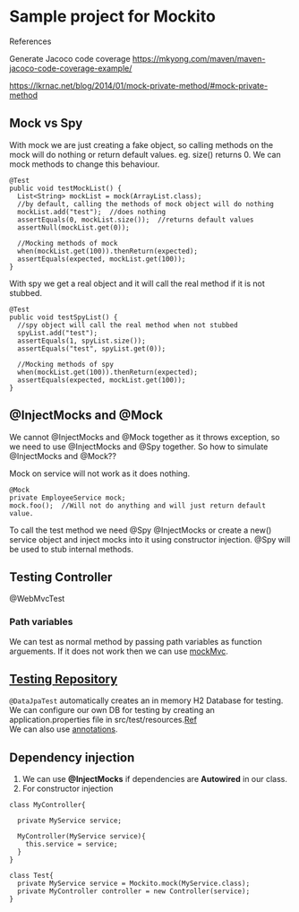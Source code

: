 # Sample project for Mockito

References

Generate Jacoco code coverage
https://mkyong.com/maven/maven-jacoco-code-coverage-example/

https://lkrnac.net/blog/2014/01/mock-private-method/#mock-private-method

## Mock vs Spy
With mock we are just creating a fake object, so calling methods on the mock will do nothing or return default values. eg. size() returns 0. We can mock methods to change this behaviour.</br>
```
@Test
public void testMockList() {
  List<String> mockList = mock(ArrayList.class);
  //by default, calling the methods of mock object will do nothing
  mockList.add("test");  //does nothing
  assertEquals(0, mockList.size());  //returns default values
  assertNull(mockList.get(0));
  
  //Mocking methods of mock
  when(mockList.get(100)).thenReturn(expected);
  assertEquals(expected, mockList.get(100));
}
```
With spy we get a real object and it will call the real method if it is not stubbed.
```
@Test
public void testSpyList() {
  //spy object will call the real method when not stubbed
  spyList.add("test");
  assertEquals(1, spyList.size());
  assertEquals("test", spyList.get(0));
  
  //Mocking methods of spy
  when(mockList.get(100)).thenReturn(expected);
  assertEquals(expected, mockList.get(100));
}
```

## @InjectMocks and @Mock
We cannot @InjectMocks and @Mock together as it throws exception, so we need to use @InjectMocks and @Spy together. So how to simulate @InjectMocks and @Mock??</br>

Mock on service will not work as it does nothing.
```
@Mock
private EmployeeService mock;
mock.foo();  //Will not do anything and will just return default value.
```
To call the test method we need @Spy @InjectMocks or create a new() service object and inject mocks into it using constructor injection.
@Spy will be used to stub internal methods.

## Testing Controller
@WebMvcTest
### Path variables
We can test as normal method by passing path variables as function arguements. If it does not work then we can use [mockMvc](https://gist.github.com/keesun/2373081).

## [Testing Repository](https://github.com/SaurabhPotdar/jpa-demo/tree/main/jpa-demo/src/test)
```@DataJpaTest``` automatically creates an in memory H2 Database for testing.</br>
We can configure our own DB for testing by creating an application.properties file in src/test/resources.[Ref](https://stackoverflow.com/questions/36649179/java-h2-in-memory-database-error-table-not-found)</br>
We can also use [annotations](https://stackoverflow.com/questions/61671173/problem-running-unit-test-under-datajpatest).

## Dependency injection
1. We can use **@InjectMocks** if dependencies are **Autowired** in our class.
2. For constructor injection
```
class MyController{
  
  private MyService service;
  
  MyController(MyService service){	
    this.service = service;
  }
}
```
```
class Test{
  private MyService service = Mockito.mock(MyService.class);
  private MyController controller = new Controller(service);
}
```
